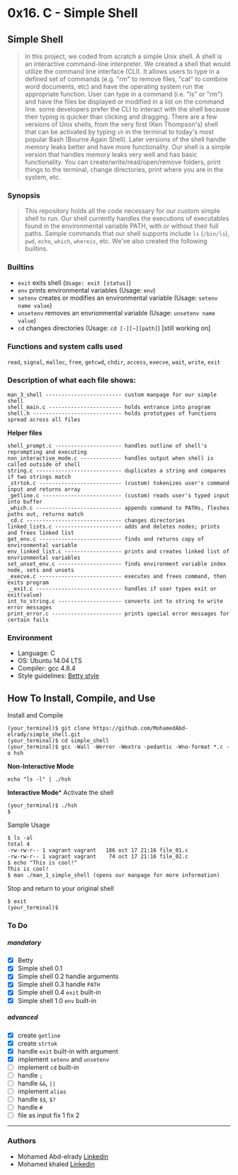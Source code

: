 # 0x16. C - Simple Shell

## Simple Shell
> In this project, we coded from scratch a simple Unix shell. A shell is an interactive
> command-line interpreter. We created a shell that would utilize the command line
> interface (CLI). It allows users to type in a defined set of
> commands (e.g. "rm" to remove files, "cat" to combine word documents, etc) and have the
> operating system run the appropriate function. User can type in a command (i.e. "ls" or "rm")
> and have the files be displayed or modified in a list on the command line.
> some developers prefer the CLI to interact with the shell because their typing is quicker than
> clicking and dragging. There are a few versions of Unix shells, from the very first (Ken Thompson's)
> shell that can be activated by typing ```sh``` in the terminal to today's most popular Bash
> (Bourne Again Shell). Later versions of the shell handle memory leaks better and
> have more functionality. Our shell is a simple version that handles memory leaks
> very well and has basic functionality. You can create/write/read/open/remove
> folders, print things to the terminal, change directories, print where you are
> in the system, etc.


### Synopsis
> This repository holds all the code necessary for our custom simple shell to run.
> Our shell currently handles the executions of executables found in the
> environmental variable PATH, with or without their full paths. Sample commands
> that our shell supports include ```ls``` (```/bin/ls```), ```pwd```, ```echo```,
> ```which```, ```whereis```, etc. We've also created the following builtins.

### Builtins
* ```exit``` exits shell (```Usage: exit [status]```)
* ```env``` prints environmental variables (Usage: ```env```)
* ```setenv``` creates or modifies an environmental variable (Usage: ```setenv name value```)
* ```unsetenv``` removes an envrionmental variable (Usage: ```unsetenv name value```)
* ```cd``` changes directories (Usage: ```cd [-][~][path]```) [still working on]

### Functions and system calls used
```read```, ```signal```, ```malloc```, ```free```, ```getcwd```, ```chdir```, ```access```, ```execve```, ```wait```, ```write```,  ```exit```

### Description of what each file shows:
```
man_3_shell ------------------------ custom manpage for our simple shell
shell_main.c ----------------------- holds entrance into program
shell.h ---------------------------- holds prototypes of functions spread across all files
```
**Helper files**
```
shell_prompt.c --------------------- handles outline of shell's reprompting and executing
non_interactive_mode.c ------------- handles output when shell is called outside of shell
string.c --------------------------- duplicates a string and compares if two strings match
_strtok.c -------------------------- (custom) tokenizes user's command input and returns array
_getline.c ------------------------- (custom) reads user's typed input into buffer
_which.c --------------------------- appends command to PATHs, fleshes paths out, returns match
_cd.c ------------------------------ changes directories
linked_lists.c --------------------- adds and deletes nodes; prints and frees linked list
get_env.c -------------------------- finds and returns copy of environmental variable
env_linked_list.c ------------------ prints and creates linked list of envrionmental variables
set_unset_env.c -------------------- finds environment variable index node, sets and unsets
_execve.c -------------------------- executes and frees command, then exits program
__exit.c --------------------------- handles if user types exit or exit(value)
int_to_string.c -------------------- converts int to string to write error messages
print_error.c ---------------------- prints special error messages for certain fails
```
### Environment
* Language: C
* OS: Ubuntu 14.04 LTS
* Compiler: gcc 4.8.4
* Style guidelines: [Betty style](https://github.com/holbertonschool/Betty/wiki)

## How To Install, Compile, and Use
Install and Compile
```
(your_terminal)$ git clone https://github.com/MohamedAbd-elrady/simple_shell.git
(your_terminal)$ cd simple_shell
(your_terminal)$ gcc -Wall -Werror -Wextra -pedantic -Wno-format *.c -o hsh
```
**Non-Interactive Mode**
```
echo "ls -l" | ./hsh
```
**Interactive Mode***
Activate the shell
```
(your_terminal)$ ./hsh
$
```
Sample Usage
```
$ ls -al
total 4
-rw-rw-r-- 1 vagrant vagrant   186 oct 17 21:16 file_01.c
-rw-rw-r-- 1 vagrant vagrant    74 oct 17 21:16 file_02.c
$ echo "This is cool!"
This is cool!
$ man ./man_1_simple_shell (opens our manpage for more information)
```
Stop and return to your original shell
```
$ exit
(your_terminal)$
```


### To Do

##### mandatory
- [x] Betty
- [x] Simple shell 0.1
- [x] Simple shell 0.2 handle arguments
- [x] Simple shell 0.3 handle `PATH`
- [x] Simple shell 0.4 `exit` built-in
- [x] Simple shell 1.0 `env` built-in

##### advanced
- [x] create `getline`
- [x] create `strtok`
- [x] handle `exit` built-in with argument
- [x] implement `setenv` and `unsetenv`
- [ ] implement `cd` built-in
- [ ] handle `;`
- [ ] handle `&&`, `||`
- [ ] implement `alias`
- [ ] handle `$$`, `$?`
- [ ] handle `#`
- [ ] file as input
fix 1
fix 2
---
### Authors
- Mohamed Abd-elrady [Linkedin](https://www.linkedin.com/in/mohamed-abd-elrady-mosa/)
- Mohamed khaled [Linkedin](https://www.linkedin.com/in/mohamed-k-kamal/)
